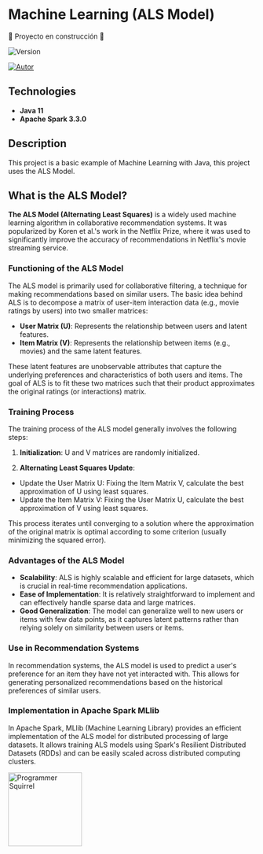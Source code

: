 # Machine Learning (ALS Model)

:construction: Proyecto en construcción :construction:

![Version](https://img.shields.io/badge/Version-0.1-blue)

[![Autor](https://img.shields.io/badge/Author-Cesar_"Aran"_Pasillas-black)](https://programmingsquirrel.wordpress.com/about-me/)


## Technologies
- **Java 11**
- **Apache Spark 3.3.0**

## Description
This project is a basic example of Machine Learning with Java, this project uses the ALS Model.

## What is the ALS Model?

**The ALS Model (Alternating Least Squares)** is a widely used machine learning algorithm in collaborative recommendation systems. It was popularized by Koren et al.'s work in the Netflix Prize, where it was used to significantly improve the accuracy of recommendations in Netflix's movie streaming service.

### Functioning of the ALS Model

The ALS model is primarily used for collaborative filtering, a technique for making recommendations based on similar users. The basic idea behind ALS is to decompose a matrix of user-item interaction data (e.g., movie ratings by users) into two smaller matrices:

- **User Matrix (U)**: Represents the relationship between users and latent features.
- **Item Matrix (V)**: Represents the relationship between items (e.g., movies) and the same latent features.

These latent features are unobservable attributes that capture the underlying preferences and characteristics of both users and items. The goal of ALS is to fit these two matrices such that their product approximates the original ratings (or interactions) matrix.

### Training Process

The training process of the ALS model generally involves the following steps:

1. **Initialization**: U and V matrices are randomly initialized.

2. **Alternating Least Squares Update**:

- Update the User Matrix U: Fixing the Item Matrix V, calculate the best approximation of U using least squares.
- Update the Item Matrix V: Fixing the User Matrix U, calculate the best approximation of V using least squares.

This process iterates until converging to a solution where the approximation of the original matrix is optimal according to some criterion (usually minimizing the squared error).

### Advantages of the ALS Model

- **Scalability**: ALS is highly scalable and efficient for large datasets, which is crucial in real-time recommendation applications.
- **Ease of Implementation**: It is relatively straightforward to implement and can effectively handle sparse data and large matrices.
- **Good Generalization**: The model can generalize well to new users or items with few data points, as it captures latent patterns rather than relying solely on similarity between users or items.

### Use in Recommendation Systems

In recommendation systems, the ALS model is used to predict a user's preference for an item they have not yet interacted with. This allows for generating personalized recommendations based on the historical preferences of similar users.

### Implementation in Apache Spark MLlib

In Apache Spark, MLlib (Machine Learning Library) provides an efficient implementation of the ALS model for distributed processing of large datasets. It allows training ALS models using Spark's Resilient Distributed Datasets (RDDs) and can be easily scaled across distributed computing clusters.

<a href="https://programmingsquirrel.wordpress.com/">
  <img src="https://programmingsquirrel.wordpress.com/wp-content/uploads/2023/05/logo_ardilla_programmer_blue.png" alt="Programmer Squirrel" width="150" height="150">
</a>
